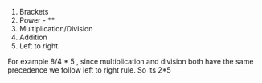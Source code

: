 1. Brackets
2. Power - **
3. Multiplication/Division
4. Addition
5. Left to right

For example 8/4 * 5 , since multiplication and division both have the same precedence we follow left to right rule. So its 2*5
